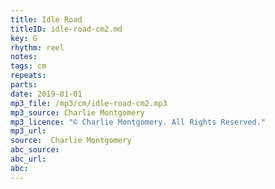 ```yaml
---
title: Idle Road
titleID: idle-road-cm2.md
key: G
rhythm: reel
notes:
tags: cm
repeats:
parts:
date: 2019-01-01
mp3_file: /mp3/cm/idle-road-cm2.mp3
mp3_source: Charlie Montgomery
mp3_licence: "© Charlie Montgomery. All Rights Reserved."
mp3_url:
source:  Charlie Montgomery
abc_source:
abc_url:
abc:
---
```

